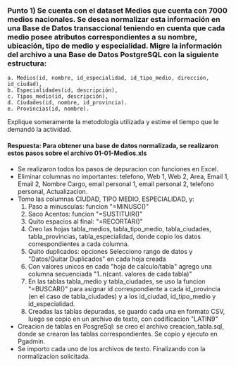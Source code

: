 ### Punto 1) Se cuenta con el dataset Medios que cuenta con 7000 medios nacionales. Se desea normalizar esta información en una Base de Datos transaccional teniendo en cuenta que cada medio posee atributos correspondientes a su nombre, ubicación, tipo de medio y especialidad. Migre la información del archivo a una Base de Datos PostgreSQL con la siguiente estructura:

    a. Medios(id, nombre, id_especialidad, id_tipo_medio, dirección, id_ciudad),
    b. Especialidades(id, descripción),
    c. Tipos_medio(id, descripción),
    d. Ciudades(id, nombre, id_provincia).
    e. Provincias(id, nombre).

Explique someramente la metodología utilizada y estime el tiempo que le demandó la actividad.

#### Respuesta: Para obtener una base de datos normalizada, se realizaron estos pasos sobre el archivo 01-01-Medios.xls

- Se realizaron todos los pasos de depuracion con funciones en Excel. 
- Eliminar columnas no importantes: telefono, Web 1, Web 2, Area, Email 1, Email 2, Nombre Cargo, email personal 1, email personal 2, telefono personal, Actualizacion. 
- Tomo las columnas CIUDAD, TIPO MEDIO, ESPECIALIDAD, y:
    1. Paso a minusculas: funcion "=MINUSC()"
    2. Saco Acentos: funcion "=SUSTITUIR()"
    3. Quito espacios al final: "=RECORTAR()"
    4. Creo las hojas tabla_medios, tabla_tipo_medio, tabla_ciudades, tabla_provincias, tabla_especialidad, donde copio los datos correspondientes a cada columna. 
    5. Quito duplicados: opciones Selecciono rango de datos y "Datos/Quitar Duplicados" en cada hoja creada
    6. Con valores unicos en cada "hoja de calculo/tabla" agrego una columna secuenciada "1..n(cant. valores de cada tabla)"
    7. En las tablas tabla_medio y tabla_ciudades, se uso la funcion "=BUSCAR()" para asignar id correspondiente a cada id_provincia (en el caso de tabla_ciudades) y a los id_ciudad, id_tipo_medio y id_especialidad. 
    8. Creadas las tablas depuradas, se guardo cada una en formato CSV, luego se copio en un archivo de texto, con codificacion "LATIN9"
- Creacion de tablas en PosgreSql: se creo el archivo creacion_tabla.sql, donde se crearon las tablas correspondientes. Se copio y ejecuto en Pgadmin. 
- Se importo cada uno de los archivos de texto. Finalizando con la normalizacion solicitada. 
